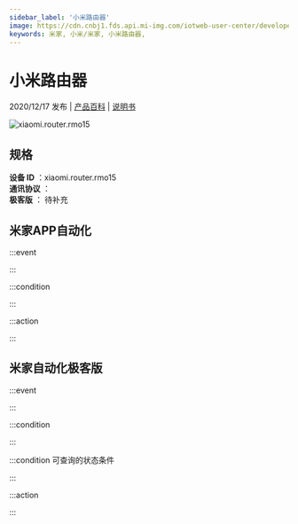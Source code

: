 ```yaml
---
sidebar_label: '小米路由器'
image: https://cdn.cnbj1.fds.api.mi-img.com/iotweb-user-center/developer_16790489951856l1HdIBY.png?GalaxyAccessKeyId=AKVGLQWBOVIRQ3XLEW&Expires=9223372036854775807&Signature=XUWgQJqt039dAGDrCxjzyrYTtBs=
keywords: 米家, 小米/米家, 小米路由器, 
---
```

# 小米路由器

2020/12/17 发布 | [产品百科](https://home.mi.com/webapp/content/baike/product/index.html?model=xiaomi.router.rmo15/) | [说明书](https://home.mi.com/views/introduction.html?model=xiaomi.router.rmo15&region=cn)

![xiaomi.router.rmo15](https://cdn.cnbj1.fds.api.mi-img.com/iotweb-user-center/developer_16790489951856l1HdIBY.png?GalaxyAccessKeyId=AKVGLQWBOVIRQ3XLEW&Expires=9223372036854775807&Signature=XUWgQJqt039dAGDrCxjzyrYTtBs=)

## 规格  
> 
**设备 ID** ：xiaomi.router.rmo15  
**通讯协议** ：  
**极客版**  ： 待补充 


## 米家APP自动化  

:::event  

:::

:::condition  

:::

:::action   

:::

## 米家自动化极客版  

:::event  

:::

:::condition  

:::

:::condition 可查询的状态条件  

:::

:::action  

:::

        
